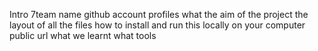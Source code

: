 Intro 
7team name
github account profiles
what the aim of the project
the layout of all the files
how to install and run this locally on your computer
public url
what we learnt
what tools
